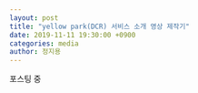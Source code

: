```yaml
---
layout: post
title: "yellow park(DCR) 서비스 소개 영상 제작기"
date: 2019-11-11 19:30:00 +0900
categories: media
author: 정지용
---
```

포스팅 중